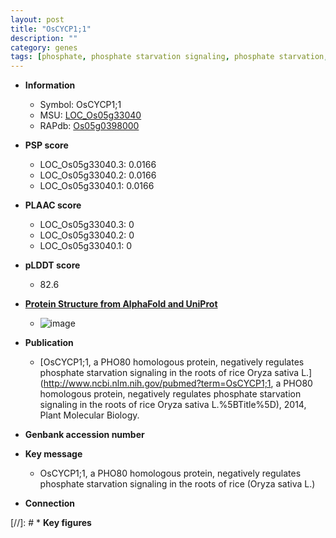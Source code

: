 ```yaml
---
layout: post
title: "OsCYCP1;1"
description: ""
category: genes
tags: [phosphate, phosphate starvation signaling, phosphate starvation, root]
---
```


* **Information**  
    + Symbol: OsCYCP1;1  
    + MSU: [LOC_Os05g33040](http://rice.plantbiology.msu.edu/cgi-bin/ORF_infopage.cgi?orf=LOC_Os05g33040)  
    + RAPdb: [Os05g0398000](http://rapdb.dna.affrc.go.jp/viewer/gbrowse_details/irgsp1?name=Os05g0398000)  

* **PSP score**  
    + LOC_Os05g33040.3: 0.0166 
    + LOC_Os05g33040.2: 0.0166 
    + LOC_Os05g33040.1: 0.0166 

* **PLAAC score**  
    + LOC_Os05g33040.3: 0 
    + LOC_Os05g33040.2: 0 
    + LOC_Os05g33040.1: 0 

* **pLDDT score**
    + 82.6

* **[Protein Structure from AlphaFold and UniProt](https://www.uniprot.org/uniprotkb/Q75HV0/entry#structure)**
    + ![image](https://ricepsp.github.io/images/Q7/AF-Q75HV0-F1.png)

* **Publication**  
    + [OsCYCP1;1, a PHO80 homologous protein, negatively regulates phosphate starvation signaling in the roots of rice Oryza sativa L.](http://www.ncbi.nlm.nih.gov/pubmed?term=OsCYCP1;1, a PHO80 homologous protein, negatively regulates phosphate starvation signaling in the roots of rice Oryza sativa L.%5BTitle%5D), 2014, Plant Molecular Biology.

* **Genbank accession number**  

* **Key message**  
    + OsCYCP1;1, a PHO80 homologous protein, negatively regulates phosphate starvation signaling in the roots of rice (Oryza sativa L.)

* **Connection**  

[//]: # * **Key figures**  


